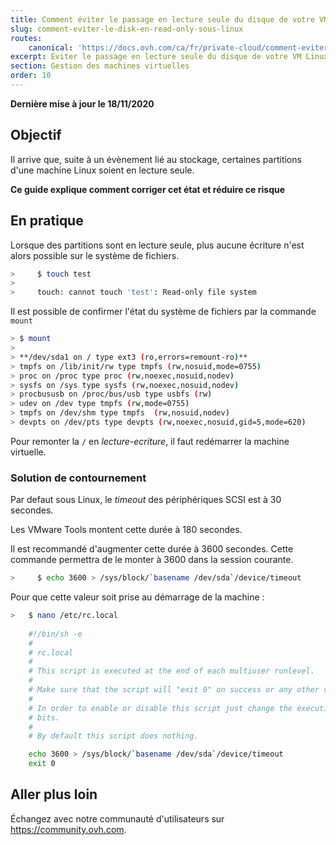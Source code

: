 ```yaml
---
title: Comment éviter le passage en lecture seule du disque de votre VM sous Linux
slug: comment-eviter-le-disk-en-read-only-sous-linux
routes:
    canonical: 'https://docs.ovh.com/ca/fr/private-cloud/comment-eviter-le-disk-en-read-only-sous-linux/'
excerpt: Eviter le passage en lecture seule du disque de votre VM Linux
section: Gestion des machines virtuelles
order: 10
---
```


**Dernière mise à jour le 18/11/2020**

## Objectif

Il arrive que, suite à un évènement lié au stockage, certaines partitions d'une machine Linux soient en lecture seule.

**Ce guide explique comment corriger cet état et réduire ce risque**


## En pratique

Lorsque des partitions sont en lecture seule, plus aucune écriture n'est alors possible sur le système de fichiers.

```sh
>     $ touch test
>
>     touch: cannot touch 'test': Read-only file system
```

Il est possible de confirmer l'état du système de fichiers par la commande `mount`

```sh
> $ mount
>
> **/dev/sda1 on / type ext3 (ro,errors=remount-ro)**
> tmpfs on /lib/init/rw type tmpfs (rw,nosuid,mode=0755)
> proc on /proc type proc (rw,noexec,nosuid,nodev)
> sysfs on /sys type sysfs (rw,noexec,nosuid,nodev)
> procbususb on /proc/bus/usb type usbfs (rw)
> udev on /dev type tmpfs (rw,mode=0755)
> tmpfs on /dev/shm type tmpfs  (rw,nosuid,nodev)
> devpts on /dev/pts type devpts (rw,noexec,nosuid,gid=5,mode=620)
```

Pour remonter la `/` en *lecture-ecriture*, il faut redémarrer la machine virtuelle.

### Solution de contournement

Par defaut sous Linux, le *timeout* des périphériques SCSI est à 30 secondes.

Les VMware Tools montent cette durée à 180 secondes.

Il est recommandé d'augmenter cette durée à 3600 secondes. Cette commande permettra de le monter à 3600 dans la session courante.

```sh
>     $ echo 3600 > /sys/block/`basename /dev/sda`/device/timeout
```

Pour que cette valeur soit prise au démarrage de la machine :

```sh
>   $ nano /etc/rc.local 
	
	#!/bin/sh -e
	#
	# rc.local
	#
	# This script is executed at the end of each multiuser runlevel.
	#
	# Make sure that the script will "exit 0" on success or any other value on error.
	#
	# In order to enable or disable this script just change the execution
	# bits.
	#
	# By default this script does nothing.

	echo 3600 > /sys/block/`basename /dev/sda`/device/timeout
	exit 0
```

## Aller plus loin

Échangez avec notre communauté d'utilisateurs sur <https://community.ovh.com>.
